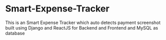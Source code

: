 # Smart-Expense-Tracker
This is an Smart Expense Tracker which auto detects payment screenshot built using Django and ReactJS for Backend and Frontend and MySQL as database
